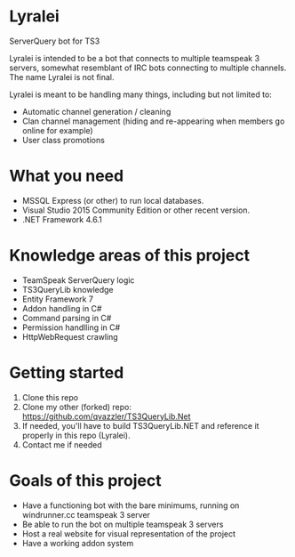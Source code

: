 # Lyralei
ServerQuery bot for TS3

Lyralei is intended to be a bot that connects to multiple teamspeak 3 servers, somewhat resemblant of IRC bots connecting to multiple channels. The name Lyralei is not final.

Lyralei is meant to be handling many things, including but not limited to:
* Automatic channel generation / cleaning
* Clan channel management (hiding and re-appearing when members go online for example)
* User class promotions

# What you need
* MSSQL Express (or other) to run local databases.
* Visual Studio 2015 Community Edition or other recent version.
* .NET Framework 4.6.1

# Knowledge areas of this project
* TeamSpeak ServerQuery logic
* TS3QueryLib knowledge
* Entity Framework 7
* Addon handling in C#
* Command parsing in C#
* Permission handlling in C#
* HttpWebRequest crawling

# Getting started
1. Clone this repo
2. Clone my other (forked) repo: https://github.com/qvazzler/TS3QueryLib.Net
3. If needed, you'll have to build TS3QueryLib.NET and reference it properly in this repo (Lyralei).
4. Contact me if needed

# Goals of this project
* Have a functioning bot with the bare minimums, running on windrunner.cc teamspeak 3 server
* Be able to run the bot on multiple teamspeak 3 servers
* Host a real website for visual representation of the project
* Have a working addon system
